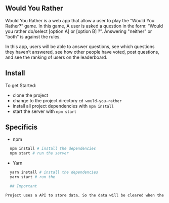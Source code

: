 ## Would You Rather

Would You Rather is a web app that allow a user to play the “Would You Rather?” game. In this game, A user is asked a question in the form: “Would you rather do/select [option A] or [option B] ?”. Answering "neither" or "both" is against the rules.

In this app, users will be able to answer questions, see which questions they haven’t answered, see how other people have voted, post questions, and see the ranking of users on the leaderboard.

## Install

To get Started:
* clone the project
* change to the project directory `cd would-you-rather`
* install all project dependencies with `npm install`
* start the server with `npm start`

## Specificis

* npm

```bash
  npm install # install the dependencies
  npm start # run the server
```

* Yarn

```bash
  yarn install # install the dependencies
  yarn start # run the 

  ## Important

Project uses a API to store data. So the data will be cleared when the page reloads.